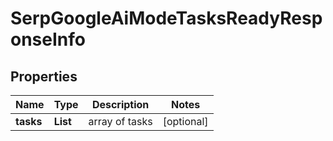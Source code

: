 # SerpGoogleAiModeTasksReadyResponseInfo


## Properties

| Name | Type | Description | Notes |
|------------ | ------------- | ------------- | -------------|
**tasks** | **List<SerpGoogleAiModeTasksReadyTaskInfo>** | array of tasks |[optional]|